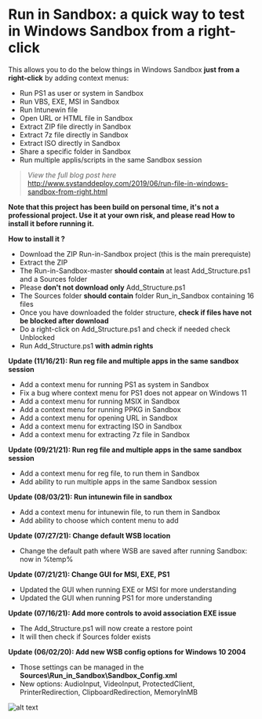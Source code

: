 # Run in Sandbox: a quick way to test in Windows Sandbox from a right-click
This allows you to do the below things in Windows Sandbox **just from a right-click** by adding context menus:
- Run PS1 as user or system in Sandbox
- Run VBS, EXE, MSI in Sandbox
- Run Intunewin file
- Open URL or HTML file in Sandbox
- Extract ZIP file directly in Sandbox
- Extract 7z file directly in Sandbox
- Extract ISO directly in Sandbox
- Share a specific folder in Sandbox
- Run multiple applis/scripts in the same Sandbox session

> *View the full blog post here*
http://www.systanddeploy.com/2019/06/run-file-in-windows-sandbox-from-right.html


**Note that this project has been build on personal time, it's not a professional project. Use it at your own risk, and please read How to install it before running it.**

**How to install it ?**
- Download the ZIP Run-in-Sandbox project (this is the main prerequiste)
- Extract the ZIP
- The Run-in-Sandbox-master **should contain** at least Add_Structure.ps1  and a Sources folder
- Please **don't not download only** Add_Structure.ps1
- The Sources folder **should contain** folder Run_in_Sandbox containing 16 files
- Once you have downloaded the folder structure, **check if files have not be blocked after download**
- Do a right-click on Add_Structure.ps1 and check if needed check Unblocked
- Run Add_Structure.ps1 **with admin rights**

**Update (11/16/21): Run reg file and multiple apps in the same sandbox session**
- Add a context menu for running PS1 as system in Sandbox
- Fix a bug where context menu for PS1 does not appear on Windows 11
- Add a context menu for running MSIX in Sandbox
- Add a context menu for running PPKG in Sandbox
- Add a context menu for opening URL in Sandbox
- Add a context menu for extracting ISO in Sandbox
- Add a context menu for extracting 7z file in Sandbox

**Update (09/21/21): Run reg file and multiple apps in the same sandbox session**
- Add a context menu for reg file, to run them in Sandbox
- Add ability to run multiple apps in the same Sandbox session

**Update (08/03/21): Run intunewin file in sandbox**
- Add a context menu for intunewin file, to run them in Sandbox
- Add ability to choose which content menu to add

**Update (07/27/21): Change default WSB location**
- Change the default path where WSB are saved after running Sandbox: now in %temp%

**Update (07/21/21): Change GUI for MSI, EXE, PS1**
- Updated the GUI when running EXE or MSI for more understanding
- Updated the GUI when running PS1 for more understanding

**Update (07/16/21): Add more controls to avoid association EXE issue**
- The Add_Structure.ps1 will now create a restore point
- It will then check if Sources folder exists

**Update (06/02/20): Add new WSB config options for Windows 10 2004**
- Those settings can be managed in the **Sources\Run_in_Sandbox\Sandbox_Config.xml**
- New options: AudioInput, VideoInput, ProtectedClient, PrinterRedirection, ClipboardRedirection, MemoryInMB



![alt text](https://github.com/damienvanrobaeys/Run-in-Sandbox/blob/master/run_ps1_preview.gif.gif)
